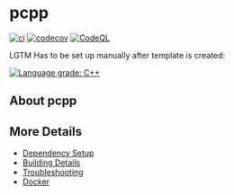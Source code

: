 # pcpp

[![ci](https://github.com/BrownCarter/pcpp/actions/workflows/ci.yml/badge.svg)](https://github.com/BrownCarter/pcpp/actions/workflows/ci.yml)
[![codecov](https://codecov.io/gh/BrownCarter/pcpp/branch/main/graph/badge.svg)](https://codecov.io/gh/BrownCarter/pcpp)
[![CodeQL](https://github.com/BrownCarter/pcpp/actions/workflows/codeql-analysis.yml/badge.svg)](https://github.com/BrownCarter/pcpp/actions/workflows/codeql-analysis.yml)

LGTM Has to be set up manually after template is created:

[![Language grade: C++](https://img.shields.io/lgtm/grade/cpp/github/BrownCarter/pcpp)](https://lgtm.com/projects/g/BrownCarter/pcpp/context:cpp)

## About pcpp



## More Details

 * [Dependency Setup](README_dependencies.md)
 * [Building Details](README_building.md)
 * [Troubleshooting](README_troubleshooting.md)
 * [Docker](README_docker.md)
